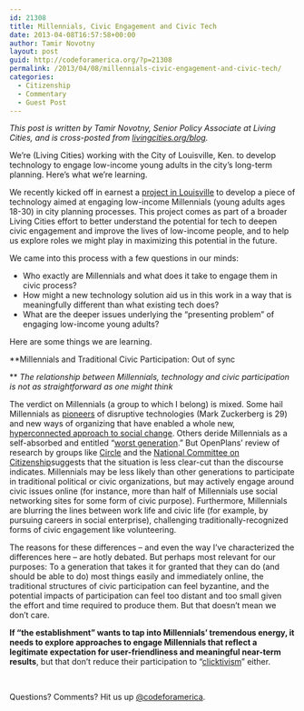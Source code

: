 ```yaml
---
id: 21308
title: Millennials, Civic Engagement and Civic Tech
date: 2013-04-08T16:57:58+00:00
author: Tamir Novotny
layout: post
guid: http://codeforamerica.org/?p=21308
permalink: /2013/04/08/millennials-civic-engagement-and-civic-tech/
categories:
  - Citizenship
  - Commentary
  - Guest Post
---
```

_This post is written by Tamir Novotny, Senior Policy Associate at Living Cities, and is cross-posted from <a href="http://www.livingcities.org/blog/?id=123" target="_blank">livingcities.org/blog</a>._

We&#8217;re (Living Cities) working with the City of Louisville, Ken. to develop technology to engage low-income young adults in the city&#8217;s long-term planning. Here&#8217;s what we&#8217;re learning.

[<img class="alignleft size-thumbnail wp-image-21309" title="louisville skyline" src="http://codeforamerica.org/wp-content/uploads/2013/04/louisville-skyline-150x150.jpg" alt="" />](http://codeforamerica.org/wp-content/uploads/2013/04/louisville-skyline.jpg)We recently kicked off in earnest a [project in Louisville](http://www.livingcities.org/blog/?id=106) to develop a piece of technology aimed at engaging low-income Millennials (young adults ages 18-30) in city planning processes. This project comes as part of a broader Living Cities effort to better understand the potential for tech to deepen civic engagement and improve the lives of low-income people, and to help us explore roles we might play in maximizing this potential in the future.

We came into this process with a few questions in our minds:

  * Who exactly are Millennials and what does it take to engage them in civic process?
  * How might a new technology solution aid us in this work in a way that is meaningfully different than what existing tech does?
  * What are the deeper issues underlying the “presenting problem” of engaging low-income young adults?

Here are some things we are learning.

**Millennials and Traditional Civic Participation: Out of sync
  
** _The relationship between Millennials, technology and civic participation is not as straightforward as one might think_

The verdict on Millennials (a group to which I belong) is mixed. Some hail Millennials as [pioneers](http://davidburstein.com/fast-future/) of disruptive technologies (Mark Zuckerberg is 29) and new ways of organizing that have enabled a whole new, [hyperconnected approach to social change](https://www.google.com/url?sa=t&rct=j&q=&esrc=s&source=web&cd=1&cad=rja&ved=0CDMQFjAA&url=http%3A%2F%2Fwww.ssireview.org%2Fsite%2Fleading_in_a_hyper_connected_world&ei=zEdLUeLhILD00QGK4YG4BQ&usg=AFQjCNFbUO_Fs0P5rcxCWF-JJowijgItDw&bvm=bv.44158598,d.dmQ). Others deride Millennials as a self-absorbed and entitled “[worst generation](http://www.nypost.com/p/news/business/jobs/the_worst_generation_ZHtISjvJY3GglWGTlWa0gO).” But OpenPlans’ review of research by groups like [Circle](http://www.civicyouth.org/tag/millennials/) and the [National Committee on Citizenship](http://www.ncoc.net/index.php)suggests that the situation is less clear-cut than the discourse indicates. Millennials may be less likely than other generations to participate in traditional political or civic organizations, but may actively engage around civic issues online (for instance, more than half of Millennials use social networking sites for some form of civic purpose). Furthermore, Millennials are blurring the lines between work life and civic life (for example, by pursuing careers in social enterprise), challenging traditionally-recognized forms of civic engagement like volunteering.

The reasons for these differences – and even the way I’ve characterized the differences here – are hotly debated. But perhaps most relevant for our purposes: To a generation that takes it for granted that they can do (and should be able to do) most things easily and immediately online, the traditional structures of civic participation can feel byzantine, and the potential impacts of participation can feel too distant and too small given the effort and time required to produce them. But that doesn’t mean we don’t care.

**If “the establishment” wants to tap into Millennials’ tremendous energy, it needs to explore approaches to engage Millennials that reflect a legitimate expectation for user-friendliness and meaningful near-term results**, but that don’t reduce their participation to “[clicktivism](http://www.guardian.co.uk/commentisfree/2010/aug/12/clicktivism-ruining-leftist-activism)” either.

&nbsp;

Questions? Comments? Hit us up <a href="http://twitter.com/codeforamerica" target="_blank">@codeforamerica</a>.